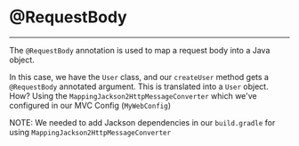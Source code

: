 # @RequestBody
---

The `@RequestBody` annotation is used to map a request body into a Java object.

In this case, we have the `User` class, and our `createUser` method gets a `@RequestBody` annotated argument.
This is translated into a `User` object. How? Using the `MappingJackson2HttpMessageConverter` which we've configured in our MVC Config (`MyWebConfig`)

NOTE: We needed to add Jackson dependencies in our `build.gradle` for using `MappingJackson2HttpMessageConverter`
